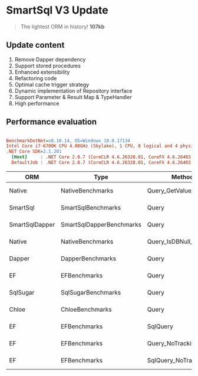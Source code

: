 # SmartSql V3 Update

> The lightest ORM in history! **107kb**

## Update content

1. Remove Dapper dependency
2. Support stored procedures
3. Enhanced extensibility
4. Refactoring code
5. Optimal cache trigger strategy
6. Dynamic implementation of Repository interface
7. Support Parameter & Result Map & TypeHandler
8. High performance

## Performance evaluation

``` ini

BenchmarkDotNet=v0.10.14, OS=Windows 10.0.17134
Intel Core i7-6700K CPU 4.00GHz (Skylake), 1 CPU, 8 logical and 4 physical cores
.NET Core SDK=2.1.201
  [Host]     : .NET Core 2.0.7 (CoreCLR 4.6.26328.01, CoreFX 4.6.26403.03), 64bit RyuJIT
  DefaultJob : .NET Core 2.0.7 (CoreCLR 4.6.26328.01, CoreFX 4.6.26403.03), 64bit RyuJIT


```
|            ORM |                     Type |                  Method |        Return |      Mean |     Error |    StdDev | Rank |     Gen 0 |     Gen 1 |     Gen 2 | Allocated |
|--------------- |------------------------- |------------------------ |-------------- |----------:|----------:|----------:|-----:|----------:|----------:|----------:|----------:|
|         Native |         NativeBenchmarks |   Query_GetValue_DbNull | IEnumerable`1 |  78.39 ms | 0.8935 ms | 0.7921 ms |    1 | 3000.0000 | 1125.0000 |  500.0000 |  15.97 MB |
|       SmartSql |       SmartSqlBenchmarks |                   Query | IEnumerable`1 |  78.46 ms | 0.2402 ms | 0.1875 ms |    1 | 2312.5000 | 1000.0000 |  312.5000 |  12.92 MB |
| SmartSqlDapper | SmartSqlDapperBenchmarks |                   Query | IEnumerable`1 |  78.65 ms | 1.2094 ms | 1.1312 ms |    1 | 3687.5000 | 1437.5000 |  687.5000 |  19.03 MB |
|         Native |         NativeBenchmarks | Query_IsDBNull_GetValue | IEnumerable`1 |  78.84 ms | 0.8984 ms | 0.7502 ms |    1 | 2312.5000 | 1000.0000 |  312.5000 |  12.92 MB |
|         Dapper |         DapperBenchmarks |                   Query | IEnumerable`1 |  79.00 ms | 1.0949 ms | 0.9706 ms |    1 | 3312.5000 | 1312.5000 |  625.0000 |  17.19 MB |
|             EF |             EFBenchmarks |                   Query | IEnumerable`1 |  79.44 ms | 1.6880 ms | 1.5789 ms |    1 | 6250.0000 |         - |         - |  26.05 MB |
|       SqlSugar |       SqlSugarBenchmarks |                   Query | IEnumerable`1 |  81.09 ms | 0.8718 ms | 0.7728 ms |    2 | 2187.5000 |  875.0000 |  250.0000 |  12.64 MB |
|          Chloe |          ChloeBenchmarks |                   Query | IEnumerable`1 |  83.86 ms | 1.2714 ms | 1.1893 ms |    3 | 2250.0000 |  937.5000 |  312.5000 |  12.62 MB |
|             EF |             EFBenchmarks |                SqlQuery | IEnumerable`1 |  89.11 ms | 0.7562 ms | 0.6314 ms |    4 | 8187.5000 |  125.0000 |         - |  33.68 MB |
|             EF |             EFBenchmarks |        Query_NoTracking | IEnumerable`1 |  93.13 ms | 0.8458 ms | 0.7912 ms |    5 | 5875.0000 | 2250.0000 | 1062.5000 |  29.71 MB |
|             EF |             EFBenchmarks |     SqlQuery_NoTracking | IEnumerable`1 | 106.89 ms | 1.0998 ms | 1.0288 ms |    6 | 7437.5000 | 2875.0000 | 1312.5000 |  37.34 MB |